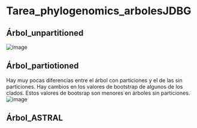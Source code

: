 # Tarea_phylogenomics_arbolesJDBG
## Árbol_unpartitioned

![image](https://github.com/Espartano210/Tarea_phylogenomicsarbolesJDBG/assets/130587993/a864aec9-5c25-4b44-85c3-143134898966)
## Árbol_partiotioned
Hay muy pocas diferencias entre el árbol con particiones y el de las sin particiones. Hay cambios en los valores de bootstrap de algunos de los clados. Estos valores de bootsrap son menores en árboles sin particiones.  
![image](https://github.com/Espartano210/Tarea_phylogenomicsarbolesJDBG/assets/130587993/e45a4ffb-c2ec-43b9-b9a7-5a867e801be6)

## Árbol_ASTRAL



